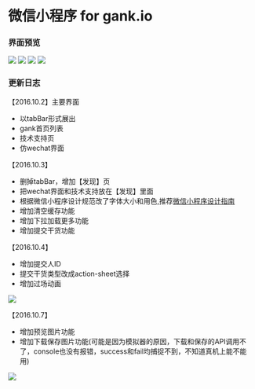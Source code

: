 # 微信小程序 for gank.io

### 界面预览

![](./snapshots/index.png)
![](./snapshots/detail.png)
![](./snapshots/commit.png)
![](./snapshots/forfun.png)

### 更新日志

【2016.10.2】主要界面
- 以tabBar形式展出
- gank首页列表
- 技术支持页
- 仿wechat界面

【2016.10.3】
- 删掉tabBar，增加【发现】页
- 把wechat界面和技术支持放在【发现】里面
- 根据微信小程序设计规范改了字体大小和用色,推荐[微信小程序设计指南](https://mp.weixin.qq.com/debug/wxadoc/design/index.html)
- 增加清空缓存功能
- 增加下拉加载更多功能
- 增加提交干货功能

【2016.10.4】
- 增加提交人ID
- 提交干货类型改成action-sheet选择
- 增加过场动画

![](./snapshots/animation.gif)

【2016.10.7】
- 增加预览图片功能
- 增加下载保存图片功能(可能是因为模拟器的原因，下载和保存的API调用不了，console也没有报错，success和fail均捕捉不到，不知道真机上能不能用)

![](./snapshots/download.png)

